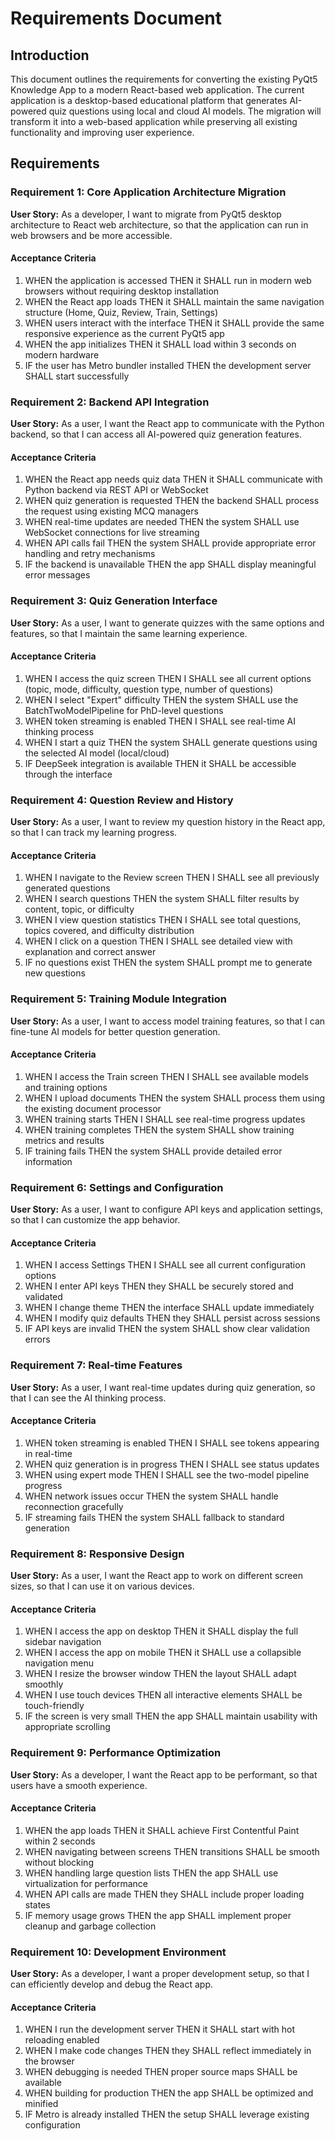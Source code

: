 # Requirements Document

## Introduction

This document outlines the requirements for converting the existing PyQt5 Knowledge App to a modern React-based web application. The current application is a desktop-based educational platform that generates AI-powered quiz questions using local and cloud AI models. The migration will transform it into a web-based application while preserving all existing functionality and improving user experience.

## Requirements

### Requirement 1: Core Application Architecture Migration

**User Story:** As a developer, I want to migrate from PyQt5 desktop architecture to React web architecture, so that the application can run in web browsers and be more accessible.

#### Acceptance Criteria

1. WHEN the application is accessed THEN it SHALL run in modern web browsers without requiring desktop installation
2. WHEN the React app loads THEN it SHALL maintain the same navigation structure (Home, Quiz, Review, Train, Settings)
3. WHEN users interact with the interface THEN it SHALL provide the same responsive experience as the current PyQt5 app
4. WHEN the app initializes THEN it SHALL load within 3 seconds on modern hardware
5. IF the user has Metro bundler installed THEN the development server SHALL start successfully

### Requirement 2: Backend API Integration

**User Story:** As a user, I want the React app to communicate with the Python backend, so that I can access all AI-powered quiz generation features.

#### Acceptance Criteria

1. WHEN the React app needs quiz data THEN it SHALL communicate with Python backend via REST API or WebSocket
2. WHEN quiz generation is requested THEN the backend SHALL process the request using existing MCQ managers
3. WHEN real-time updates are needed THEN the system SHALL use WebSocket connections for live streaming
4. WHEN API calls fail THEN the system SHALL provide appropriate error handling and retry mechanisms
5. IF the backend is unavailable THEN the app SHALL display meaningful error messages

### Requirement 3: Quiz Generation Interface

**User Story:** As a user, I want to generate quizzes with the same options and features, so that I maintain the same learning experience.

#### Acceptance Criteria

1. WHEN I access the quiz screen THEN I SHALL see all current options (topic, mode, difficulty, question type, number of questions)
2. WHEN I select "Expert" difficulty THEN the system SHALL use the BatchTwoModelPipeline for PhD-level questions
3. WHEN token streaming is enabled THEN I SHALL see real-time AI thinking process
4. WHEN I start a quiz THEN the system SHALL generate questions using the selected AI model (local/cloud)
5. IF DeepSeek integration is available THEN it SHALL be accessible through the interface

### Requirement 4: Question Review and History

**User Story:** As a user, I want to review my question history in the React app, so that I can track my learning progress.

#### Acceptance Criteria

1. WHEN I navigate to the Review screen THEN I SHALL see all previously generated questions
2. WHEN I search questions THEN the system SHALL filter results by content, topic, or difficulty
3. WHEN I view question statistics THEN I SHALL see total questions, topics covered, and difficulty distribution
4. WHEN I click on a question THEN I SHALL see detailed view with explanation and correct answer
5. IF no questions exist THEN the system SHALL prompt me to generate new questions

### Requirement 5: Training Module Integration

**User Story:** As a user, I want to access model training features, so that I can fine-tune AI models for better question generation.

#### Acceptance Criteria

1. WHEN I access the Train screen THEN I SHALL see available models and training options
2. WHEN I upload documents THEN the system SHALL process them using the existing document processor
3. WHEN training starts THEN I SHALL see real-time progress updates
4. WHEN training completes THEN the system SHALL show training metrics and results
5. IF training fails THEN the system SHALL provide detailed error information

### Requirement 6: Settings and Configuration

**User Story:** As a user, I want to configure API keys and application settings, so that I can customize the app behavior.

#### Acceptance Criteria

1. WHEN I access Settings THEN I SHALL see all current configuration options
2. WHEN I enter API keys THEN they SHALL be securely stored and validated
3. WHEN I change theme THEN the interface SHALL update immediately
4. WHEN I modify quiz defaults THEN they SHALL persist across sessions
5. IF API keys are invalid THEN the system SHALL show clear validation errors

### Requirement 7: Real-time Features

**User Story:** As a user, I want real-time updates during quiz generation, so that I can see the AI thinking process.

#### Acceptance Criteria

1. WHEN token streaming is enabled THEN I SHALL see tokens appearing in real-time
2. WHEN quiz generation is in progress THEN I SHALL see status updates
3. WHEN using expert mode THEN I SHALL see the two-model pipeline progress
4. WHEN network issues occur THEN the system SHALL handle reconnection gracefully
5. IF streaming fails THEN the system SHALL fallback to standard generation

### Requirement 8: Responsive Design

**User Story:** As a user, I want the React app to work on different screen sizes, so that I can use it on various devices.

#### Acceptance Criteria

1. WHEN I access the app on desktop THEN it SHALL display the full sidebar navigation
2. WHEN I access the app on mobile THEN it SHALL use a collapsible navigation menu
3. WHEN I resize the browser window THEN the layout SHALL adapt smoothly
4. WHEN I use touch devices THEN all interactive elements SHALL be touch-friendly
5. IF the screen is very small THEN the app SHALL maintain usability with appropriate scrolling

### Requirement 9: Performance Optimization

**User Story:** As a developer, I want the React app to be performant, so that users have a smooth experience.

#### Acceptance Criteria

1. WHEN the app loads THEN it SHALL achieve First Contentful Paint within 2 seconds
2. WHEN navigating between screens THEN transitions SHALL be smooth without blocking
3. WHEN handling large question lists THEN the app SHALL use virtualization for performance
4. WHEN API calls are made THEN they SHALL include proper loading states
5. IF memory usage grows THEN the app SHALL implement proper cleanup and garbage collection

### Requirement 10: Development Environment

**User Story:** As a developer, I want a proper development setup, so that I can efficiently develop and debug the React app.

#### Acceptance Criteria

1. WHEN I run the development server THEN it SHALL start with hot reloading enabled
2. WHEN I make code changes THEN they SHALL reflect immediately in the browser
3. WHEN debugging is needed THEN proper source maps SHALL be available
4. WHEN building for production THEN the app SHALL be optimized and minified
5. IF Metro is already installed THEN the setup SHALL leverage existing configuration